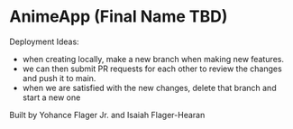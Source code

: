 # AnimeApp (Final Name TBD)

  Deployment Ideas: 
  - when creating locally, make a new branch when making new features.
  - we can then submit PR requests for each other to review the changes and push it to main.
  - when we are satisfied with the new changes, delete that branch and start a new one

Built by Yohance Flager Jr. and Isaiah Flager-Hearan

